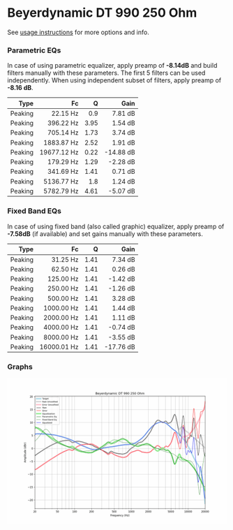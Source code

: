 # Beyerdynamic DT 990 250 Ohm
See [usage instructions](https://github.com/jaakkopasanen/AutoEq#usage) for more options and info.

### Parametric EQs
In case of using parametric equalizer, apply preamp of **-8.14dB** and build filters manually
with these parameters. The first 5 filters can be used independently.
When using independent subset of filters, apply preamp of **-8.16 dB**.

| Type    | Fc          |    Q | Gain      |
|--------:|------------:|-----:|----------:|
| Peaking | 22.15 Hz    | 0.9  | 7.81 dB   |
| Peaking | 396.22 Hz   | 3.95 | 1.54 dB   |
| Peaking | 705.14 Hz   | 1.73 | 3.74 dB   |
| Peaking | 1883.87 Hz  | 2.52 | 1.91 dB   |
| Peaking | 19677.12 Hz | 0.22 | -14.88 dB |
| Peaking | 179.29 Hz   | 1.29 | -2.28 dB  |
| Peaking | 341.69 Hz   | 1.41 | 0.71 dB   |
| Peaking | 5136.77 Hz  | 1.8  | 1.24 dB   |
| Peaking | 5782.79 Hz  | 4.61 | -5.07 dB  |

### Fixed Band EQs
In case of using fixed band (also called graphic) equalizer, apply preamp of **-7.58dB**
(if available) and set gains manually with these parameters.

| Type    | Fc          |    Q | Gain      |
|--------:|------------:|-----:|----------:|
| Peaking | 31.25 Hz    | 1.41 | 7.34 dB   |
| Peaking | 62.50 Hz    | 1.41 | 0.26 dB   |
| Peaking | 125.00 Hz   | 1.41 | -1.42 dB  |
| Peaking | 250.00 Hz   | 1.41 | -1.26 dB  |
| Peaking | 500.00 Hz   | 1.41 | 3.28 dB   |
| Peaking | 1000.00 Hz  | 1.41 | 1.44 dB   |
| Peaking | 2000.00 Hz  | 1.41 | 1.11 dB   |
| Peaking | 4000.00 Hz  | 1.41 | -0.74 dB  |
| Peaking | 8000.00 Hz  | 1.41 | -3.55 dB  |
| Peaking | 16000.01 Hz | 1.41 | -17.76 dB |

### Graphs
![](./Beyerdynamic%20DT%20990%20250%20Ohm.png)